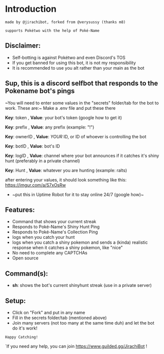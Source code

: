 # **Introduction**

`made by @jirachibot, forked from @verysussy (thanks m8)`

`supports Pokétwo with the help of Poké-Name`

## Disclaimer:
- Self-botting is against Pokétwo and even Discord's TOS
- If you get banned for using this bot, it is not my responsibility
- It is recommended to use you alt rather than your main as the bot

## Sup, this is a discord selfbot that responds to the Pokename bot's pings
~You will need to enter some values in the "secrets" folder/tab for the bot to work. These are:~
Make a .env file and put these there

**Key**: token , **Value**: your bot's token (google how to get it)

**Key**: prefix , **Value**: any prefix (example: "!")

**Key**: ownerID , **Value**: *YOUR* ID, or ID of whoever is controlling the bot

**Key**: botID , **Value**: bot's ID

**Key**: logID , **Value**: channel where your bot announces if it catches it's shiny hunt (preferably in a private channel)

**Key**: Hunt , **Value**: whatever you are hunting (example: ralts)


after entering your values, it should look something like this: https://imgur.com/a/S7xOsRw 

 - ~put this in Uptime Robot for it to stay online 24/7 (google how)~

## Features:

- Command that shows your current streak
- Responds to Poké-Name's Shiny Hunt Ping
- Responds to Poké-Name's Collection Ping
- logs when you catch your hunt
- logs when you catch a shiny pokemon and sends a (kinda) realistic response when it catches a shiny pokemon, like "nice"
- No need to complete any CAPTCHAs
- Open source

## Command(s):

- **sh**: shows the bot's current shinyhunt streak (use in a private server)

## Setup:

- Click on "Fork" and put in any name
- Fill in the secrets folder/tab (mentioned above)
- Join many servers (not too many at the same time duh) and let the bot do it's work!

`Happy Catching!`

`If you need any help, you can join https://www.guilded.gg/JirachiBot !
